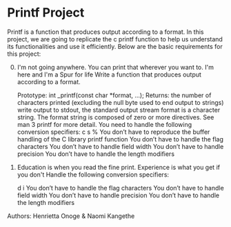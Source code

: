# Printf Project

Printf is a function that produces output according to a format. In this project,
we are going to replicate the c printf function to help us understand its functionalities and use it efficiently.
Below are the basic requirements for this project:

0. I'm not going anywhere. You can print that wherever you want to. I'm here and I'm a Spur for life
Write a function that produces output according to a format.

    Prototype: int _printf(const char *format, ...);
    Returns: the number of characters printed (excluding the null byte used to end output to strings)
    write output to stdout, the standard output stream
    format is a character string. The format string is composed of zero or more directives. See man 3 printf for more detail. You need to handle the following conversion specifiers:
        c
        s
        %
    You don’t have to reproduce the buffer handling of the C library printf function
    You don’t have to handle the flag characters
    You don’t have to handle field width
    You don’t have to handle precision
    You don’t have to handle the length modifiers
1. Education is when you read the fine print. Experience is what you get if you don't 
Handle the following conversion specifiers:

    d
    i
    You don’t have to handle the flag characters
    You don’t have to handle field width
    You don’t have to handle precision
    You don’t have to handle the length modifiers







Authors: Henrietta Onoge & Naomi Kangethe
